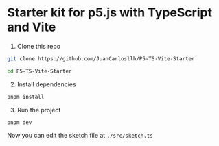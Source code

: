 # Starter kit for p5.js with TypeScript and Vite

1. Clone this repo

```bash
git clone https://github.com/JuanCarlosllh/P5-TS-Vite-Starter
```
```bash
cd P5-TS-Vite-Starter
```

2. Install dependencies

```bash
pnpm install
```

3. Run the project
```bash
pnpm dev
```

Now you can edit the sketch file at ```./src/sketch.ts```